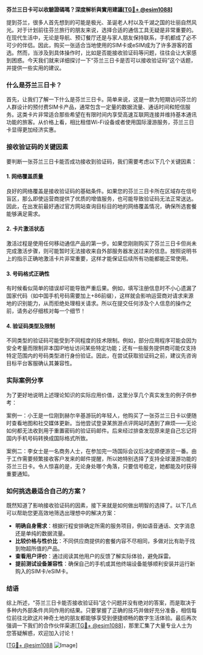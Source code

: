 **芬兰三日卡可以收驗證碼嗎？深度解析與實用建議[[TG💪+ @esim1088](https://t.me/s/esim1088)]**

提到芬兰，很多人首先想到的可能是极光、圣诞老人村以及千湖之国的壮丽自然风光。对于计划前往芬兰旅行的朋友来说，选择合适的通信工具无疑是非常重要的。在现代生活中，无论是导航、预订餐厅还是与家人朋友保持联系，手机都成了必不可少的伴侣。因此，购买一张适合当地使用的SIM卡或eSIM成为了许多游客的首选。然而，当涉及到具体操作时，比如是否能接收验证码等问题，往往会让大家感到困惑。今天我们就来详细探讨一下“芬兰三日卡是否可以接收验证码”这个话题，并提供一些实用的建议。

### 什么是芬兰三日卡？

首先，让我们了解一下什么是芬兰三日卡。简单来说，这是一款为短期访问芬兰的人群设计的预付费SIM卡产品，通常包含一定量的数据流量、通话时间和短信服务。这类卡片非常适合那些希望在有限时间内享受高速互联网连接并维持基本通讯功能的旅客。从价格上看，相比租借Wi-Fi设备或者使用国际漫游服务，芬兰三日卡显得更加经济实惠。

### 接收验证码的关键因素

要判断一张芬兰三日卡能否成功接收到验证码，我们需要考虑以下几个关键因素：

#### 1. 网络覆盖质量
良好的网络覆盖是接收验证码的基础条件。如果您的芬兰三日卡所在区域存在信号盲区，那么即使运营商提供了优质的增值服务，也可能导致验证码无法正常送达。因此，在出发前最好通过官方网站查询目标目的地的网络覆盖情况，确保所选套餐能够满足需求。

#### 2. 卡片激活状态
激活过程是使用任何移动通信产品的第一步。如果您刚刚购买了芬兰三日卡但尚未完成激活步骤，则可能暂时无法接收来自外部服务器发送过来的信息。按照说明书上的指示正确地激活卡片非常重要，这样才能保证后续所有功能都能正常使用。

#### 3. 号码格式正确性
有时候看似简单的错误却可能导致严重后果。例如，填写注册信息时不小心遗漏了国家代码（如中国手机号码需要加上+86前缀），这样就会影响运营商对请求来源地的识别能力，从而拒绝处理相关请求。所以在提交任何涉及个人信息的操作之前，请务必仔细核对每一个细节！

#### 4. 验证码类型及限制
不同类型的验证码可能受到不同程度的技术限制。例如，部分应用程序可能会因为安全考量而限制非本国IP地址访问某些特定功能；还有一些服务提供商可能仅支持特定范围内的号码类型进行身份验证。因此，在尝试获取验证码之前，建议先咨询目标平台客服确认其兼容性。

### 实际案例分享

为了更好地说明上述理论知识的实际应用价值，这里分享几个真实发生的例子供参考：

案例一：小王是一位刚到赫尔辛基游玩的年轻人，他购买了一张芬兰三日卡以便随时查看地图和社交媒体更新。当他尝试登录某旅游点评网站时遇到了麻烦——无论如何都无法收到用于重置密码的验证码邮件。后来经过排查发现原来是自己忘记将国内手机号码转换成国际格式所致。

案例二：李女士是一名商务人士，在参加完一场国际会议后决定顺便游览一番。由于工作需要频繁接收客户发来的邮件提醒，所以她特别选择了支持全球漫游功能的芬兰三日卡。令人惊喜的是，无论身处哪个角落，只要信号稳定，她都能及时获得重要通知。

### 如何挑选最适合自己的方案？

既然知道了影响接收验证码的因素，接下来就是如何做出明智的选择了。以下几点可以帮助您更高效地筛选出理想中的解决方案：

- **明确自身需求**：根据行程安排确定所需的服务项目，例如语音通话、文字消息还是单纯的数据流量。
- **比较价格与性价比**：不同供应商提供的套餐内容不尽相同，多做对比有助于找到物超所值的产品。
- **查看用户评价**：通过阅读其他用户的反馈了解实际体验，避免踩雷。
- **提前测试设备兼容性**：确保自己的手机或其他终端设备能够顺利安装并运行新购入的SIM卡/eSIM卡。

### 结语

综上所述，“芬兰三日卡能否接收验证码”这个问题并没有绝对的答案，而是取决于多种内外部条件共同作用的结果。只要掌握了正确的技巧并做好充分准备，相信每位前往北欧这片神奇土地的朋友都能够享受到便捷顺畅的数字生活体验。最后再次强调一下我们的合作伙伴渠道[[TG💪+ @esim1088](https://t.me/s/esim1088)]，那里汇集了大量专业人士为您答疑解惑，欢迎加入讨论！

[[TG💪+ @esim1088](https://t.me/s/esim1088) ![Image](https://i.postimg.cc/4NQfJmqS/Snipaste-2025-05-13-00-14-12.png)]